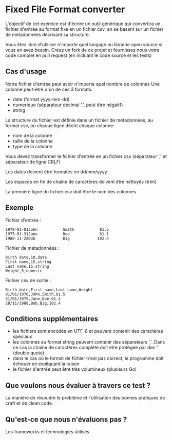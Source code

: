 # Fixed File Format converter

L'objectif de cet exercice est d'écrire un outil générique qui convertira un fichier d'entrée au format fixe en un fichier csv, en se basant sur un fichier de metadonnées décrivant sa structure.

Vous êtes libre d'utiliser n'importe quel langage ou librairie open source si vous en avez besoin.
Créez un fork de ce projet et fournissez nous votre code complet en pull request (en incluant le code source et les tests)

## Cas d'usage

Notre fichier d'entrée peut avoir n'importe quel nombre de colonnes
Une colonne peut-être d'un de ces 3 formats:
* date (format yyyy-mm-dd)
* numerique (séparateur décimal '.', peut être négatif)
* string

La structure du fichier est définie dans un fichier de métadonnées, au format csv, où chaque ligne décrit chaque colonne:
* nom de la colonne
* taille de la colonne
* type de la colonne

Vous devez transformer le fichier d'entrée en un fichier csv (séparateur ',' et séparateur de ligne CRLF)

Les dates doivent être formatés en dd/mm/yyyy

Les espaces en fin de chaine de caractères doivent être nettoyés (trim)

La première ligne du fichier csv doit être le nom des colonnes

## Exemple

Fichier d'entrée :
```
1970-01-01John           Smith           81.5
1975-01-31Jane           Doe             61.1
1988-11-28Bob            Big            102.4
```

Fichier de métadonnées :
```
Birth date,10,date
First name,15,string
Last name,15,string
Weight,5,numeric
```

Fichier csv de sortie :
```
Birth date,First name,Last name,Weight
01/01/1970,John,Smith,81.5
31/01/1975,Jane,Doe,61.1
28/11/1988,Bob,Big,102.4
```

## Conditions supplémentaires
* les fichiers sont encodés en UTF-8 et peuvent contenir des caractères spéciaux
* les colonnes au format string peuvent contenir des séparateurs ','. Dans ce cas la chaîne de caractères complète doit être protégée par des " (double quote) 
* dans le cas où le format de fichier n'est pas correct, le programme doit échouer en expliquant la raison
* le fichier d'entrée peut être très volumineux (plusieurs Go)

## Que voulons nous évaluer à travers ce test ? ##

La manière de résoudre le problème et l'utilisation des bonnes pratiques de craft et de clean code.

## Qu'est-ce que nous n'évaluons pas ? ##

Les frameworks et technologies utilisés
